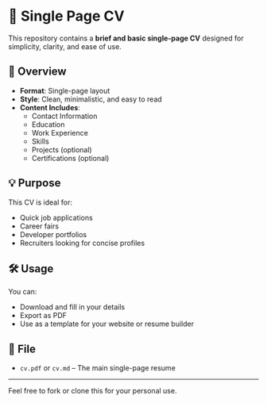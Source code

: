 
# 📄 Single Page CV

This repository contains a **brief and basic single-page CV** designed for simplicity, clarity, and ease of use.

## 📝 Overview

- **Format**: Single-page layout  
- **Style**: Clean, minimalistic, and easy to read  
- **Content Includes**:
  - Contact Information
  - Education
  - Work Experience
  - Skills
  - Projects (optional)
  - Certifications (optional)

## 💡 Purpose

This CV is ideal for:
- Quick job applications
- Career fairs
- Developer portfolios
- Recruiters looking for concise profiles

## 🛠️ Usage

You can:
- Download and fill in your details
- Export as PDF
- Use as a template for your website or resume builder

## 📂 File

- `cv.pdf` or `cv.md` – The main single-page resume

---

Feel free to fork or clone this for your personal use.
